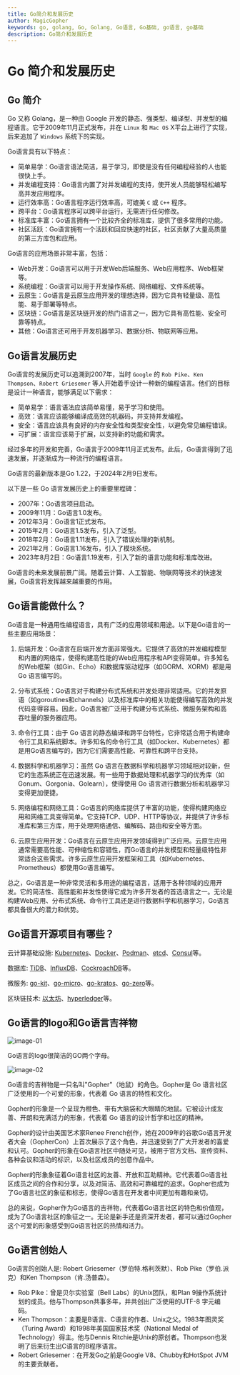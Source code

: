 ```yaml
---
title: Go简介和发展历史
author: MagicGopher
keywords: go, golang, Go, Golang, Go语言, Go基础, go语言, go基础
description: Go简介和发展历史
---
```


# Go 简介和发展历史

## Go 简介

Go 又称 Golang，是一种由 Google 开发的静态、强类型、编译型、并发型的编程语言。它于2009年11月正式发布，并在 `Linux` 和 `Mac OS` X平台上进行了实现，后来追加了 `Windows` 系统下的实现。

Go语言具有以下特点：
- 简单易学：Go语言语法简洁，易于学习，即使是没有任何编程经验的人也能很快上手。
- 并发编程支持：Go语言内置了对并发编程的支持，使开发人员能够轻松编写高并发应用程序。
- 运行效率高：Go语言程序运行效率高，可媲美 `C` 或 `C++` 程序。
- 跨平台：Go语言程序可以跨平台运行，无需进行任何修改。
- 标准库丰富：Go语言拥有一个比较齐全的标准库，提供了很多常用的功能。
- 社区活跃：Go语言拥有一个活跃和回应快速的社区，社区贡献了大量高质量的第三方库包和应用。

Go语言的应用场景非常丰富，包括：
- Web开发：Go语言可以用于开发Web后端服务、Web应用程序、Web框架等。
- 系统编程：Go语言可以用于开发操作系统、网络编程、文件系统等。
- 云原生：Go语言是云原生应用开发的理想选择，因为它具有轻量级、高性能、易于部署等特点。
- 区块链：Go语言是区块链开发的热门语言之一，因为它具有高性能、安全可靠等特点。
- 其他：Go语言还可用于开发机器学习、数据分析、物联网等应用。

## Go语言发展历史

Go语言的发展历史可以追溯到2007年，当时 `Google` 的 `Rob Pike`、`Ken Thompson`、`Robert Griesemer` 等人开始着手设计一种新的编程语言。他们的目标是设计一种语言，能够满足以下需求：
- 简单易学：语言语法应该简单易懂，易于学习和使用。
- 高效：语言应该能够编译成高效的机器码，并支持并发编程。
- 安全：语言应该具有良好的内存安全性和类型安全性，以避免常见编程错误。
- 可扩展：语言应该易于扩展，以支持新的功能和需求。

经过多年的开发和完善，Go语言于2009年11月正式发布。此后，Go语言得到了迅速发展，并逐渐成为一种流行的编程语言。

Go语言的最新版本是Go 1.22，于2024年2月9日发布。

以下是一些 Go 语言发展历史上的重要里程碑：
- 2007年：Go语言项目启动。
- 2009年11月：Go语言1.0发布。
- 2012年3月：Go语言1正式发布。
- 2015年2月：Go语言1.5发布，引入了泛型。
- 2018年2月：Go语言1.11发布，引入了错误处理的新机制。
- 2021年2月：Go语言1.16发布，引入了模块系统。
- 2023年8月2日：Go语言1.19发布，引入了新的语言功能和标准库改进。

Go语言的未来发展前景广阔。随着云计算、人工智能、物联网等技术的快速发展，Go语言将发挥越来越重要的作用。

## Go语言能做什么？

Go语言是一种通用性编程语言，具有广泛的应用领域和用途。以下是Go语言的一些主要应用场景：

1. 后端开发：Go语言在后端开发方面非常强大。它提供了高效的并发编程模型和内置的网络库，使得构建高性能的Web应用程序和API变得简单。许多知名的Web框架（如Gin、Echo）和数据库驱动程序（如GORM、XORM）都是用 Go 语言编写的。

2. 分布式系统：Go语言对于构建分布式系统和并发处理非常适用。它的并发原语（如goroutines和channels）以及标准库中的相关功能使得编写高效的并发代码变得容易。因此，Go语言被广泛用于构建分布式系统、微服务架构和高吞吐量的服务器应用。

3. 命令行工具：由于 Go 语言的静态编译和跨平台特性，它非常适合用于构建命令行工具和系统脚本。许多知名的命令行工具（如Docker、Kubernetes）都是用Go语言编写的，因为它们需要高性能、可靠性和跨平台支持。

4. 数据科学和机器学习：虽然 Go 语言在数据科学和机器学习领域相对较新，但它的生态系统正在迅速发展。有一些用于数据处理和机器学习的优秀库（如Gonum、Gorgonia、Golearn），使得使用 Go 语言进行数据分析和机器学习变得更加便捷。

5. 网络编程和网络工具：Go语言的网络库提供了丰富的功能，使得构建网络应用和网络工具变得简单。它支持TCP、UDP、HTTP等协议，并提供了许多标准库和第三方库，用于处理网络通信、编解码、路由和安全等方面。

6. 云原生应用开发：Go语言在云原生应用开发领域得到广泛应用。云原生应用通常需要高性能、可伸缩性和容错性，而Go语言的并发模型和轻量级特性非常适合这些需求。许多云原生应用开发框架和工具（如Kubernetes、Prometheus）都使用Go语言编写。

总之，Go语言是一种非常灵活和多用途的编程语言，适用于各种领域的应用开发。它的简洁性、高性能和并发性使得它成为许多开发者的首选语言之一。无论是构建Web应用、分布式系统、命令行工具还是进行数据科学和机器学习，Go语言都具备很大的潜力和优势。

## Go语言开源项目有哪些？

云计算基础设施: [Kubernetes](https://github.com/kubernetes/kubernetes)、[Docker](https://github.com/docker/docker-ce)、[Podman](https://github.com/containers/podman)、[etcd](https://github.com/etcd-io/etcd)、[Consul](https://github.com/hashicorp/consul)等。

数据库: [TiDB](https://github.com/pingcap/tidb)、[InfluxDB](https://github.com/influxdata/influxdb)、[CockroachDB](https://github.com/cockroachdb/cockroach)等。

微服务: [go-kit](https://github.com/go-kit/kit)、[go-micro](https://github.com/micro/micro)、[go-kratos](https://github.com/go-kratos/kratos)、[go-zero](https://github.com/zeromicro/go-zero)等。

区块链技术: [以太坊](https://github.com/ethereum/go-ethereum)、[hyperledger](https://github.com/hyperledger)等。

## Go语言的logo和Go语言吉祥物

![image-01](/images/docs/Go/Go基础/assets/image-01.svg)

Go语言的logo很简洁的GO两个字母。

![image-02](/images/docs/Go/Go基础/assets/image-02.svg)

Go语言的吉祥物是一只名叫"Gopher"（地鼠）的角色。Gopher是 Go 语言社区广泛使用的一个可爱的形象，代表着 Go 语言的特性和文化。

Gopher的形象是一个呈现为橙色、带有大脑袋和大眼睛的地鼠。它被设计成友善、开朗和充满活力的形象，代表着 Go 语言的设计哲学和社区的精神。

Gopher的设计由美国艺术家Renee French创作，她在2009年的谷歌Go语言开发者大会（GopherCon）上首次展示了这个角色，并迅速受到了广大开发者的喜爱和认可。Gopher的形象在Go语言社区中随处可见，被用于官方文档、宣传资料、各种会议和活动的标识，以及社区成员的创意作品中。

Gopher的形象象征着Go语言社区的友善、开放和互助精神。它代表着Go语言社区成员之间的合作和分享，以及对简洁、高效和可靠编程的追求。Gopher也成为了Go语言社区的象征和标志，使得Go语言在开发者中间更加有趣和亲切。

总的来说，Gopher作为Go语言的吉祥物，代表着Go语言社区的特色和价值观，成为了Go语言社区的象征之一。无论是新手还是资深开发者，都可以通过Gopher这个可爱的形象感受到Go语言社区的热情和活力。

## Go语言创始人

Go语言的创始人是: Robert Griesemer（罗伯特.格利茨默）、Rob Pike（罗伯.派克）和Ken Thompson（肯.汤普森）。
- Rob Pike：曾是贝尔实验室（Bell Labs）的Unix团队，和Plan 9操作系统计划的成员。他与Thompson共事多年，并共创出广泛使用的UTF-8 字元编码。
- Ken Thompson：主要是B语言、C语言的作者、Unix之父。1983年图灵奖（Turing Award）和1998年美国国家技术奖（National Medal of Technology）得主。他与Dennis Ritchie是Unix的原创者。Thompson也发明了后来衍生出C语言的B程序语言。
- Robert Griesemer：在开发Go之前是Google V8、Chubby和HotSpot JVM的主要贡献者。